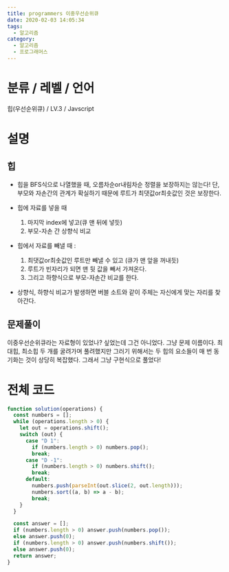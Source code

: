 ```yaml
---
title: programmers 이중우선순위큐
date: 2020-02-03 14:05:34
tags:
  - 알고리즘
category:
  - 알고리즘
  - 프로그래머스
---
```


# 분류 / 레벨 / 언어

힙(우선순위큐) / LV.3 / Javscript

# 설명

## 힙

- 힙을 BFS식으로 나열했을 때, 오름차순or내림차순 정렬을 보장하지는 않는다!
  단, 부모와 자손간의 관계가 확실하기 때문에 루트가 최댓값or최솟값인 것은 보장한다.

- 힙에 자료를 넣을 때

  1. 마지막 index에 넣고(큐 맨 뒤에 넣듯)
  2. 부모-자손 간 상향식 비교

- 힙에서 자료를 빼낼 때 :

  1. 최댓값or최솟값인 루트만 빼낼 수 있고 (큐가 맨 앞을 꺼내듯)
  2. 루트가 빈자리가 되면 맨 뒷 값을 빼서 가져온다.
  3. 그리고 하향식으로 부모-자손간 비교를 한다.

- 상향식, 하향식 비교가 발생하면 버블 소트와 같이 주체는 자신에게 맞는 자리를 찾아간다.

## 문제풀이

이중우선순위큐라는 자료형이 있었나? 싶었는데 그건 아니었다.
그냥 문제 이름이다.
최대힙, 최소힙 두 개를 굴려가며 풀려했지만
그러기 위해서는 두 힙의 요소들이 매 번 동기화는 것이 상당히 복잡했다.
그래서 그냥 구현식으로 풀었다!

# 전체 코드

```javascript
function solution(operations) {
  const numbers = [];
  while (operations.length > 0) {
    let out = operations.shift();
    switch (out) {
      case "D 1":
        if (numbers.length > 0) numbers.pop();
        break;
      case "D -1":
        if (numbers.length > 0) numbers.shift();
        break;
      default:
        numbers.push(parseInt(out.slice(2, out.length)));
        numbers.sort((a, b) => a - b);
        break;
    }
  }

  const answer = [];
  if (numbers.length > 0) answer.push(numbers.pop());
  else answer.push(0);
  if (numbers.length > 0) answer.push(numbers.shift());
  else answer.push(0);
  return answer;
}
```

